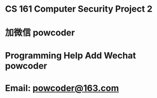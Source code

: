 # CS 161 Computer Security Project 2
# 加微信 powcoder

# Programming Help Add Wechat powcoder

# Email: powcoder@163.com

